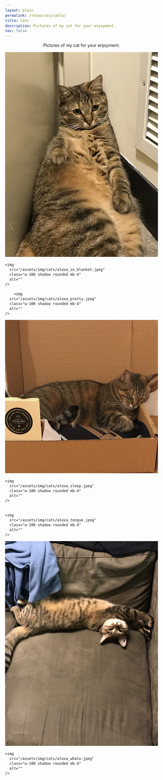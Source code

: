 ```yaml
---
layout: plain
permalink: /resources/catto/
title: Cats
description: Pictures of my cat for your enjoyment.
nav: false
---
```


<p style="text-align: center">
  Pictures of my cat for your enjoyment.
</p>

<div class="row">
  <div class="col-lg-4 col-md-12 mb-4 mb-lg-0">
    <img
      src="/assets/img/cats/alexa_chonk.jpeg"
      class="w-100 shadow rounded mb-4"
      alt=""
    />

    <img
      src="/assets/img/cats/alexa_in_blanket.jpeg"
      class="w-100 shadow rounded mb-4"
      alt=""
    />

        <img
      src="/assets/img/cats/alexa_pretty.jpeg"
      class="w-100 shadow rounded mb-4"
      alt=""
    />
  </div>

  <div class="col-lg-4 mb-4 mb-lg-0">
    <img
      src="/assets/img/cats/alexa_in_box.jpeg"
      class="w-100 shadow rounded mb-4"
      alt=""
    />

    <img
      src="/assets/img/cats/alexa_sleep.jpeg"
      class="w-100 shadow rounded mb-4"
      alt=""
    />


    <img
      src="/assets/img/cats/alexa_tongue.jpeg"
      class="w-100 shadow rounded mb-4"
      alt=""
    />
  </div>

  <div class="col-lg-4 mb-4 mb-lg-0">
    <img
      src="/assets/img/cats/alexa_model.jpeg"
      class="w-100 shadow rounded mb-4"
      alt=""
    />

    <img
      src="/assets/img/cats/alexa_whale.jpeg"
      class="w-100 shadow rounded mb-4"
      alt=""
    />
  </div>

  

  
</div>
